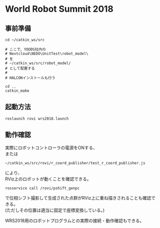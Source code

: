 # World Robot Summit 2018


## 事前準備
~~~
cd ~/catkin_ws/src

# ここで、YOODS社内の
# Nextcloud\NEDO\UnitTest\robot_model\
# を
# ~/catkin_ws/src/robot_model/
# として配置する
#
# HALCONインストールも行う

cd ..
catkin_make
~~~

## 起動方法
~~~
roslaunch rovi wrs2018.launch
~~~

## 動作確認
実際にロボットコントローラの電源をONする、  
または  
~~~
~/catkin_ws/src/rovi/r_coord_publisher/test_r_coord_publisher.js
~~~
により、  
RViz上のロボットが動くことを確認できる。

~~~
rosservice call /rovi/pshift_genpc
~~~
で位相シフト撮影して生成された点群がRViz上に重ね描きされることも確認できる。  
(ただしその位置は適当に固定で座標変換している。)

WRS2018用のロボットプログラムとの実際の接続・動作確認もできる。


